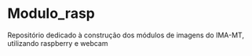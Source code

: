 # Modulo_rasp
Repositório dedicado à construção dos módulos de imagens do IMA-MT, utilizando raspberry e webcam
